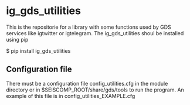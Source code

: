 # ig_gds_utilities
This is the repositorie for a library with some functions used by GDS services like igtwitter or igtelegram. 
The ig_gds_utilities shoul be installed using pip

$ pip install ig_gds_utilities 

## Configuration file

There must be a configuration file config_utilities.cfg in the module directory or in $SEISCOMP_ROOT/share/gds/tools to run the program. An example of this file is in config_utilities_EXAMPLE.cfg
